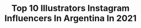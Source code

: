 ---
title: Top 10 Illustrators Instagram Influencers In Argentina In 2021
description: >-
  Find top illustrators Instagram influencers in Argentina in 2021. Most popular hashtags: #illustration #instaart #digitalart #characterdesign.
platform: Instagram
hits: 29
text_top: Identify the most popular Instagram profiles on inBeat.
text_bottom: Our database holds 29 Instagram influencers like this in Argentina for you to collaborate.
profiles:
  - username: "taniidraw"
    fullname: >-
      Taniidraw | Illustrator
    bio: >-
      • Tradic / Digital ✍🏻 • Illustrator 👩🏻 • Characters desing & fanarts 💜 • Argentina 🇦🇷
    location: "Argentina"
    followers: 58229
    engagement: 513
    commentsToLikes: 0.023976
    id: ck5q97s419sir0i11s1kt8yl1
    verified: false
    hashtags: "#mangaartist, #artistsupport, #genshinimpact, #sketcheveryday"
  - username: "eliszill"
    fullname: >-
      Elisabeth Zill
    bio: >-
      🇦🇷Comic artist/Illustrator🎃I'm also on Twitter & Tiktok as eliszill/I🖤spooky artz,nature,coffee,halloween.Business:📩eliszill17@gmail.com/👇+Links/Shop👇
    location: "Argentina"
    followers: 26426
    engagement: 965
    commentsToLikes: 0.010359
    id: ck5q97pan9s4c0i119jls70in
    verified: false
    hashtags: "#timburton, #timburtonmovies, #visiblewomen, #mabsdrawlloweenclub"
  - username: "mariahesse"
    fullname: >-
      María Hesse
    bio: >-
      🎨Freelance illustrator/ dibujante🦄 💌soymariahesse@gmail.com 🍳🚀Cocinera en tiempo libre Agent: mcarmona@literagency.com
    location: "Argentina"
    followers: 146497
    engagement: 531
    commentsToLikes: 0.013523
    id: ck0uczyw9hyfs0i19p8riy02n
    verified: true
    hashtags: "#marilynmonroe, #marilyn, #marilynhesse, #normajeane"
  - username: "dyru.jk"
    fullname: >-
      Dyru | Julia Koerner
    bio: >-
      ✏️ Illustrator | Character Designer | Visual Development Artist ✨www.dyru.de ✉️ for freelance & commissions - mail@dyru.de
    location: "Argentina"
    followers: 4037
    engagement: 1545
    commentsToLikes: 0.043340
    id: ckap4ftqi76wf0i78i580y8qu
    verified: false
    hashtags: "#ghost, #drawingoftheday, #illustration, #characterdesigner"
  - username: "nicolasnmda"
    fullname: >-
      Nicolas Medina
    bio: >-
      🔹 Multimedial Designer & Digital Illustrator 💻 🔹 Buenos Aires - Argentina 🇦🇷 ♂ 🔹 Freelance 📱 🔹 nicolasnmedina@hotmail.com 📧 🔽 Wallpapers 🔽
    location: "Argentina"
    followers: 27154
    engagement: 1185
    commentsToLikes: 0.004465
    id: ckaorlk0qnrio0i78i1f2lytg
    verified: false
    hashtags: "#illustration, #90sanime, #aesthetic, #kitsunegirl"
  - username: "cari.bay"
    fullname: >-
      Caribay M. Benavides
    bio: >-
      Freelance Illustrator based in Buenos Aires🇦🇷 Work: caridibuja@gmail.com Clases: caridaclases@gmail.com Showroom: @clubmerienda y @morrisdelpatio
    location: "Argentina"
    followers: 45455
    engagement: 517
    commentsToLikes: 0.012603
    id: ck139pjn3mhyk0i19538b5ktd
    verified: false
    hashtags: "#gouache, #sketchbook, #moleskine, #illustration"
  - username: "ivanmayorquin"
    fullname: >-
      Iván Mayorquín
    bio: >-
      Let me draw that for you ✏️🔥 Illustrator @pictoline Comissions: 🍕👉 ivanmayorquin@gmail.com
    location: "Argentina"
    followers: 25182
    engagement: 426
    commentsToLikes: 0.015952
    id: ck55jz1afy3oa0i11sp2w3nic
    verified: false
    hashtags: "#characterdesign, #stayathome, #hihowareyouproject, #quedateencasa"
  - username: "javirroyo"
    fullname: >-
      javirroyo
    bio: >-
      Not an artist. Not an illustrator. Not a graphic designer. En @el_pais @xelmeteoritox @upperslife @cuartopoder_es @el.estafador @chispumchispum
    location: "Argentina"
    followers: 194885
    engagement: 356
    commentsToLikes: 0.006967
    id: ck0tv88d6aabo0i19twpgyhth
    verified: false
    hashtags: "#covid, #love, #javirroyo, #illustration"
  - username: "lucianovecchioart"
    fullname: >-
      Luciano Vecchio
    bio: >-
      Artist on Marvel Comics’ New Warriors, Ironheart and more 🔥 Queer, Argentinian, freelance comic book artist and illustrator. 🇦🇷🏳️‍🌈 📍Buenos Aires
    location: "Argentina"
    followers: 8310
    engagement: 702
    commentsToLikes: 0.019754
    id: ck135qrzf2ryr0i19r1ib22pn
    verified: false
    hashtags: "#avengers, #xmen, #newwarriors, #legendsoftomorrow"
  - username: "flavio.greco.paglia"
    fullname: >-
      Flavio Greco Paglia
    bio: >-
      Illustrator, Poster & Cover Artist Buenos Aires - Argentina Contact: flavio.greco.paglia@gmail.com Portfolio (updating):
    location: "Argentina"
    followers: 10643
    engagement: 459
    commentsToLikes: 0.030193
    id: ck55oyt7d9fbp0i11f0h3qofs
    verified: false
    hashtags: "#shortfilm, #3dar, #rojosangre, #filmfestival"
---
